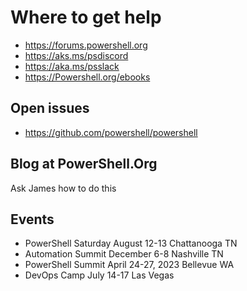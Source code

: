 # Where to get help

* https://forums.powershell.org
* https://aks.ms/psdiscord
* https://aka.ms/psslack
* https://Powershell.org/ebooks

## Open issues
* https://github.com/powershell/powershell

## Blog at PowerShell.Org
Ask James how to do this

## Events
* PowerShell Saturday August 12-13 Chattanooga TN
* Automation Summit December 6-8 Nashville TN
* PowerShell Summit April 24-27, 2023
Bellevue WA
* DevOps Camp July 14-17  Las Vegas